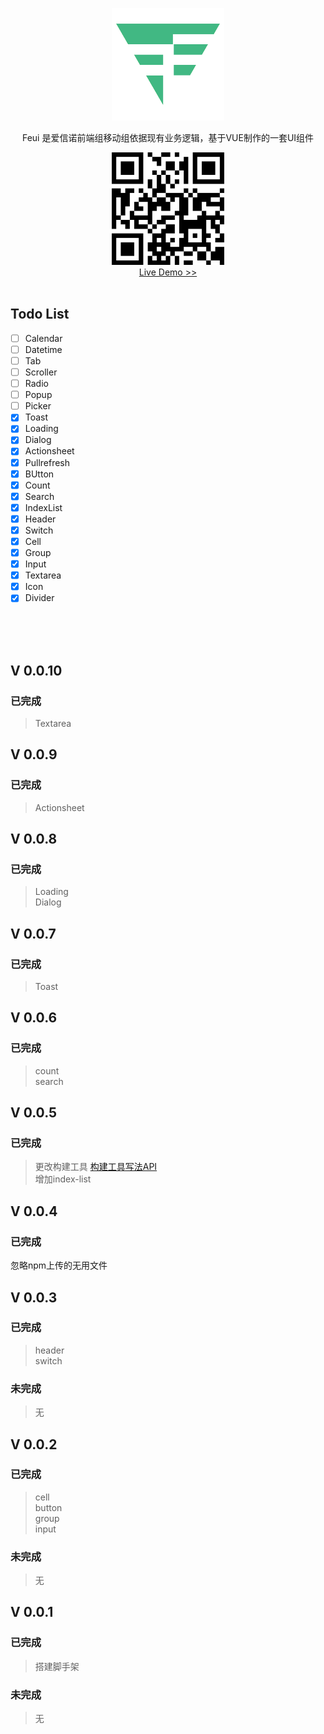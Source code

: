 <p align="center">
  <a href="http://feui.oschina.io">
    <img src="./static/feui.png" width="180" alt="">
  </a>
</p>
<p align="center">Feui 是爱信诺前端组移动组依据现有业务逻辑，基于VUE制作的一套UI组件</p>

<p align="center">
   <a href="http://feui.oschina.io">
    <img src="./static/feui-qrcode.png" width="180" alt="">
  </a>
  <br>
  <a href="http://feui.oschina.io">
    Live Demo >>
  </a>
  <br>
  <br>
</p>


## Todo List

- [ ] Calendar
- [ ] Datetime
- [ ] Tab
- [ ] Scroller
- [ ] Radio
- [ ] Popup
- [ ] Picker
- [x] Toast
- [x] Loading
- [x] Dialog
- [x] Actionsheet
- [x] Pullrefresh
- [x] BUtton
- [x] Count
- [x] Search
- [x] IndexList
- [x] Header
- [x] Switch
- [x] Cell
- [x] Group
- [x] Input
- [x] Textarea
- [x] Icon
- [x] Divider

<br/><br/><br/>
## V 0.0.10
### 已完成
> Textarea <br/>

## V 0.0.9
### 已完成
> Actionsheet<br/>

## V 0.0.8
### 已完成
> Loading<br/>
  Dialog<br/>

## V 0.0.7
### 已完成
> Toast<br/>

## V 0.0.6
### 已完成
> count<br/>
  search<br/>

## V 0.0.5
### 已完成
> 更改构建工具 [构建工具写法API](./doc/feui.md) <br/>
  增加index-list

## V 0.0.4
### 已完成
  忽略npm上传的无用文件

## V 0.0.3 
### 已完成
> header <br/>
  switch <br/>

### 未完成
>  无

## V 0.0.2 
### 已完成
> cell <br/> 
  button <br/> 
  group <br/>
  input <br/>

### 未完成
> 无

## V 0.0.1 
### 已完成
> 搭建脚手架 <br/> 

### 未完成
>  无

